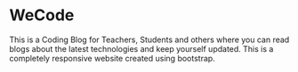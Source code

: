 # WeCode
This is a Coding Blog for Teachers, Students and others where you can read blogs about the latest technologies and keep yourself updated. This is a completely responsive website created using bootstrap.
